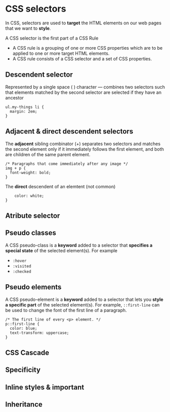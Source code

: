# CSS selectors

In CSS, selectors are used to **target** the HTML elements on our web pages that we want to **style**. 

 A CSS selector is the first part of a CSS Rule
 * A CSS rule is a grouping of one or more CSS properties which are to be applied to one or more target HTML elements. 
 * A CSS rule consists of a CSS selector and a set of CSS properties. 

## Descendent selector
Represented by a single space ( ) character — combines two selectors such that elements matched by the second selector are selected if they have an ancestor

```/* List items that are descendants of the "my-things" list */
ul.my-things li {
  margin: 2em;
}
```

## Adjacent & direct descendent selectors
The **adjacent** sibling combinator (+) separates two selectors and matches the second element only if it immediately follows the first element, and both are children of the same parent element.
```
/* Paragraphs that come immediately after any image */
img + p {
  font-weight: bold;
}
```
The **direct** descendent of an elemtent (not common)
```div > li {
    color: white;
}
```

## Atribute selector


## Pseudo classes
A CSS pseudo-class is a **keyword** added to a selector that **specifies a special state** of the selected element(s). 
For example
* `:hover`
* `:visited`
* `:checked`

## Pseudo elements
A CSS pseudo-element is a **keyword** added to a selector that lets you **style a specific part** of the selected element(s). For example, `::first-line` can be used to change the font of the first line of a paragraph.
```
/* The first line of every <p> element. */
p::first-line {
  color: blue;
  text-transform: uppercase;
}
```

## CSS Cascade

## Specificity

## Inline styles & important

## Inheritance
